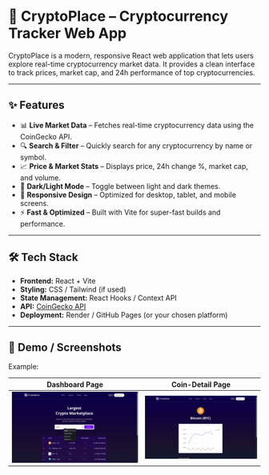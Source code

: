 # 🚀 CryptoPlace – Cryptocurrency Tracker Web App

CryptoPlace is a modern, responsive React web application that lets users explore real-time cryptocurrency market data. It provides a clean interface to track prices, market cap, and 24h performance of top cryptocurrencies.

---

## ✨ Features
- 📊 **Live Market Data** – Fetches real-time cryptocurrency data using the CoinGecko API.
- 🔍 **Search & Filter** – Quickly search for any cryptocurrency by name or symbol.
- 📈 **Price & Market Stats** – Displays price, 24h change %, market cap, and volume.
- 🌙 **Dark/Light Mode** – Toggle between light and dark themes.
- 📱 **Responsive Design** – Optimized for desktop, tablet, and mobile screens.
- ⚡ **Fast & Optimized** – Built with Vite for super-fast builds and performance.

---

## 🛠 Tech Stack
- **Frontend:** React + Vite
- **Styling:** CSS / Tailwind (if used)
- **State Management:** React Hooks / Context API
- **API:** [CoinGecko API](https://www.coingecko.com/en/api)
- **Deployment:** Render / GitHub Pages (or your chosen platform)

---

## 📸 Demo / Screenshots

Example:

| **Dashboard Page** | **Coin-Detail Page** |  
|---------------|----------------------|  
| ![Dashboard Page](./Scrennshot/Dashboard.png) | ![Coin-Detail page](./Scrennshot/Coin_Detail.png) |  


